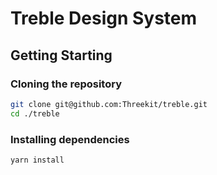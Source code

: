 # Treble Design System

## Getting Starting

### Cloning the repository

```bash
git clone git@github.com:Threekit/treble.git
cd ./treble
```

### Installing dependencies

```bash
yarn install
```
